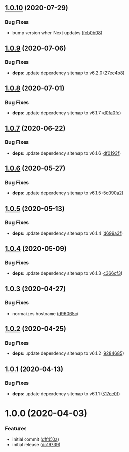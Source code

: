 ## [1.0.10](https://github.com/newhighsco/next-plugin-sitemap/compare/v1.0.9...v1.0.10) (2020-07-29)


### Bug Fixes

* bump version when Next updates ([fcb0b08](https://github.com/newhighsco/next-plugin-sitemap/commit/fcb0b0854e58d2da67e522da2dfd18e5abf0411d))

## [1.0.9](https://github.com/newhighsco/next-plugin-sitemap/compare/v1.0.8...v1.0.9) (2020-07-06)


### Bug Fixes

* **deps:** update dependency sitemap to v6.2.0 ([27ec4b8](https://github.com/newhighsco/next-plugin-sitemap/commit/27ec4b8d0b74bd2418d82a5279cfb803f1c80b85))

## [1.0.8](https://github.com/newhighsco/next-plugin-sitemap/compare/v1.0.7...v1.0.8) (2020-07-01)


### Bug Fixes

* **deps:** update dependency sitemap to v6.1.7 ([d0fa0fe](https://github.com/newhighsco/next-plugin-sitemap/commit/d0fa0fecfdd92f6295f389a71057bffaa88a44aa))

## [1.0.7](https://github.com/newhighsco/next-plugin-sitemap/compare/v1.0.6...v1.0.7) (2020-06-22)


### Bug Fixes

* **deps:** update dependency sitemap to v6.1.6 ([df0193f](https://github.com/newhighsco/next-plugin-sitemap/commit/df0193f6d416475ae24c45311b149c837bf96ae4))

## [1.0.6](https://github.com/newhighsco/next-plugin-sitemap/compare/v1.0.5...v1.0.6) (2020-05-27)


### Bug Fixes

* **deps:** update dependency sitemap to v6.1.5 ([5c090a2](https://github.com/newhighsco/next-plugin-sitemap/commit/5c090a29a4becb547887f9f13832c23ea2678367))

## [1.0.5](https://github.com/newhighsco/next-plugin-sitemap/compare/v1.0.4...v1.0.5) (2020-05-13)


### Bug Fixes

* **deps:** update dependency sitemap to v6.1.4 ([d699a3f](https://github.com/newhighsco/next-plugin-sitemap/commit/d699a3f445ae82187722957cb5310a7281b367fe))

## [1.0.4](https://github.com/newhighsco/next-plugin-sitemap/compare/v1.0.3...v1.0.4) (2020-05-09)


### Bug Fixes

* **deps:** update dependency sitemap to v6.1.3 ([c366cf3](https://github.com/newhighsco/next-plugin-sitemap/commit/c366cf32bd155475b748d6ed98cc52e0069d9dca))

## [1.0.3](https://github.com/newhighsco/next-plugin-sitemap/compare/v1.0.2...v1.0.3) (2020-04-27)


### Bug Fixes

* normalizes hostname ([d96065c](https://github.com/newhighsco/next-plugin-sitemap/commit/d96065cbc565b16bd9c4ae6ce4293d0c575169c5))

## [1.0.2](https://github.com/newhighsco/next-plugin-sitemap/compare/v1.0.1...v1.0.2) (2020-04-25)


### Bug Fixes

* **deps:** update dependency sitemap to v6.1.2 ([9284685](https://github.com/newhighsco/next-plugin-sitemap/commit/9284685bb3fec4369055bc0019e709298f6d283a))

## [1.0.1](https://github.com/newhighsco/next-plugin-sitemap/compare/v1.0.0...v1.0.1) (2020-04-13)


### Bug Fixes

* **deps:** update dependency sitemap to v6.1.1 ([817ce0f](https://github.com/newhighsco/next-plugin-sitemap/commit/817ce0f9ecb7448626d189ac922b48181ec3c2ca))

# 1.0.0 (2020-04-03)


### Features

* initial commit ([dff450a](https://github.com/newhighsco/next-plugin-sitemap/commit/dff450a9619748f52e43b9936651a56c10c4c79e))
* initial release ([dc19239](https://github.com/newhighsco/next-plugin-sitemap/commit/dc1923915ee79da28edecf424dfeaa3922ff7d29))

